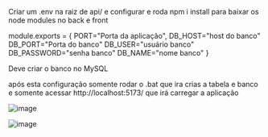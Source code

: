 Criar um .env na raiz de api/ e configurar e roda npm i install para baixar os node modules no back e front

module.exports = {
    PORT="Porta da aplicação",
    DB_HOST="host do banco"
    DB_PORT="Porta do banco"
    DB_USER="usuário banco"
    DB_PASSWORD="senha banco"
    DB_NAME="nome banco"
}

Deve criar o banco no MySQL

após esta configuração somente rodar o .bat que ira crias a tabela e banco e somente acessar http://localhost:5173/ que irá carregar a aplicação

![image](https://github.com/user-attachments/assets/83cffe39-1f4b-41a6-99df-1c50ce5389aa)

![image](https://github.com/user-attachments/assets/9b45de79-988c-4764-b494-d06760b7491b)


